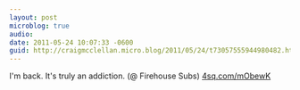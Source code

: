 ```yaml
---
layout: post
microblog: true
audio: 
date: 2011-05-24 10:07:33 -0600
guid: http://craigmcclellan.micro.blog/2011/05/24/t73057555944980482.html
---
```

I'm back. It's truly an addiction. (@ Firehouse Subs) [4sq.com/mObewK](http://4sq.com/mObewK)
